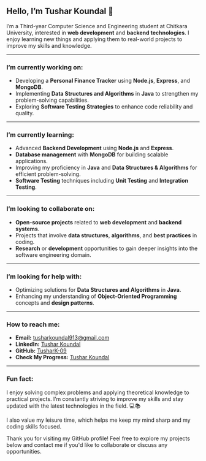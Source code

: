 ## Hello, I’m Tushar Koundal 👋

I’m a Third-year Computer Science and Engineering student at Chitkara University, interested in **web development** and **backend technologies**. I enjoy learning new things and applying them to real-world projects to improve my skills and knowledge.

---

### I’m currently working on:
- Developing a **Personal Finance Tracker** using **Node.js**, **Express**, and **MongoDB**.
- Implementing **Data Structures and Algorithms** in **Java** to strengthen my problem-solving capabilities.
- Exploring **Software Testing Strategies** to enhance code reliability and quality.

---

### I’m currently learning:
- Advanced **Backend Development** using **Node.js** and **Express**.
- **Database management** with **MongoDB** for building scalable applications.
- Improving my proficiency in **Java** and **Data Structures & Algorithms** for efficient problem-solving.
- **Software Testing** techniques including **Unit Testing** and **Integration Testing**.

---

### I’m looking to collaborate on:
- **Open-source projects** related to **web development** and **backend systems**.
- Projects that involve **data structures**, **algorithms**, and **best practices** in coding.
- **Research** or **development** opportunities to gain deeper insights into the software engineering domain.

---

### I’m looking for help with:
- Optimizing solutions for **Data Structures and Algorithms** in **Java**.
- Enhancing my understanding of **Object-Oriented Programming** concepts and **design patterns**.

---

### How to reach me:
- **Email:** [tusharkoundal913@gmail.com](mailto:tusharkoundal913@gmail.com)
- **LinkedIn:** [Tushar Koundal](https://www.linkedin.com/in/tushar-koundal-4435aa2b1)
- **GitHub:** [TusharK-09](https://github.com/TusharK-09)
- **Check My Progress:** [Tushar Koundal](https://codolio.com/profile/tushar09)

---

### Fun fact:
I enjoy solving complex problems and applying theoretical knowledge to practical projects. I’m constantly striving to improve my skills and stay updated with the latest technologies in the field. 💻📚

I also value my leisure time, which helps me keep my mind sharp and my coding skills focused.

Thank you for visiting my GitHub profile! Feel free to explore my projects below and contact me if you'd like to collaborate or discuss any opportunities.
